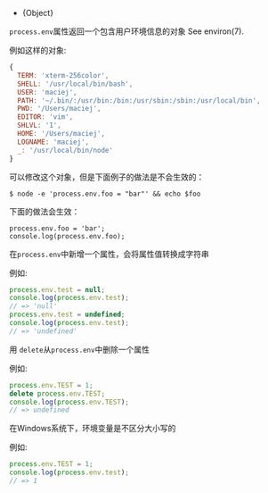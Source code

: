<!-- YAML
added: v0.1.27
-->

* {Object}

`process.env`属性返回一个包含用户环境信息的对象
See environ(7).

例如这样的对象:

<!-- eslint-skip -->
```js
{
  TERM: 'xterm-256color',
  SHELL: '/usr/local/bin/bash',
  USER: 'maciej',
  PATH: '~/.bin/:/usr/bin:/bin:/usr/sbin:/sbin:/usr/local/bin',
  PWD: '/Users/maciej',
  EDITOR: 'vim',
  SHLVL: '1',
  HOME: '/Users/maciej',
  LOGNAME: 'maciej',
  _: '/usr/local/bin/node'
}
```

可以修改这个对象，但是下面例子的做法是不会生效的：

```命令行修改
$ node -e 'process.env.foo = "bar"' && echo $foo
```

下面的做法会生效：

```js文件中修改
process.env.foo = 'bar';
console.log(process.env.foo);
```

在`process.env`中新增一个属性，会将属性值转换成字符串

例如:

```js
process.env.test = null;
console.log(process.env.test);
// => 'null'
process.env.test = undefined;
console.log(process.env.test);
// => 'undefined'
```

用 `delete`从`process.env`中删除一个属性

例如:

```js
process.env.TEST = 1;
delete process.env.TEST;
console.log(process.env.TEST);
// => undefined
```

在Windows系统下，环境变量是不区分大小写的

例如:

```js
process.env.TEST = 1;
console.log(process.env.test);
// => 1
```

